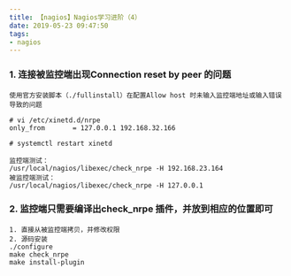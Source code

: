 ```yaml
---
title: 【nagios】Nagios学习进阶（4）
date: 2019-05-23 09:47:50
tags:
- nagios
---
```


### 1. 连接被监控端出现Connection reset by peer 的问题

```
使用官方安装脚本（./fullinstall）在配置Allow host 时未输入监控端地址或输入错误导致的问题

# vi /etc/xinetd.d/nrpe
only_from       = 127.0.0.1 192.168.32.166

# systemctl restart xinetd

监控端测试：
/usr/local/nagios/libexec/check_nrpe -H 192.168.23.164
被监控端测试：
/usr/local/nagios/libexec/check_nrpe -H 127.0.0.1

```

### 2. 监控端只需要编译出check_nrpe 插件，并放到相应的位置即可

```
1. 直接从被监控端拷贝，并修改权限
2. 源码安装
./configure
make check_nrpe
make install-plugin

```

